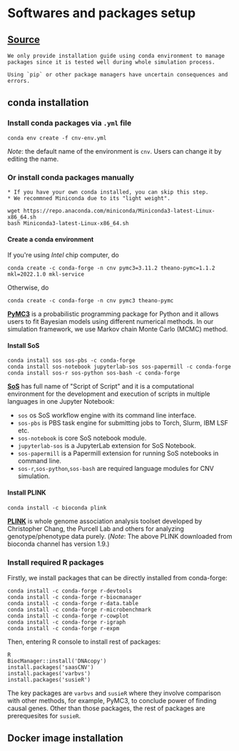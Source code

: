 # Softwares and packages setup

## [Source](https://github.com/minqiao/cnv-gene-mapping)
```{note}
We only provide installation guide using conda environment to manage packages since it is tested well during whole simulation process.
```

```{warning}
Using `pip` or other package managers have uncertain consequences and errors.
```
## conda installation

### Install conda packages via `.yml` file
```
conda env create -f cnv-env.yml
```
_Note_: the default name of the environment is `cnv`. Users can change it by editing the name.

### Or install conda packages manually
```{note}
* If you have your own conda installed, you can skip this step. 
* We recommned Miniconda due to its "light weight".
```
```
wget https://repo.anaconda.com/miniconda/Miniconda3-latest-Linux-x86_64.sh
bash Miniconda3-latest-Linux-x86_64.sh
```
#### Create a conda environment
If you're using _Intel_ chip computer, do
```
conda create -c conda-forge -n cnv pymc3=3.11.2 theano-pymc=1.1.2 mkl=2022.1.0 mkl-service
```
Otherwise, do
```
conda create -c conda-forge -n cnv pymc3 theano-pymc
```

[__PyMC3__](https://docs.pymc.io/en/v3/index.html) is a probabilistic programming package for Python and it allows users to fit Bayesian models using different numerical methods. In our simulation framework, we use Markov chain Monte Carlo (MCMC) method.
#### Install SoS 
```
conda install sos sos-pbs -c conda-forge
conda install sos-notebook jupyterlab-sos sos-papermill -c conda-forge
conda install sos-r sos-python sos-bash -c conda-forge
```
[__SoS__](https://vatlab.github.io/sos-docs/) has full name of "Script of Script" and it is a computational environment for the development and execution of scripts in multiple languages in one Jupyter Notebook:
* `sos` os SoS workflow engine with its command line interface.
* `sos-pbs` is PBS task engine for submitting jobs to Torch, Slurm, IBM LSF etc.
* `sos-notebook` is core SoS notebook module.
* `jupyterlab-sos` is a JupyterLab extension for SoS Notebook.
* `sos-papermill` is a Papermill extension for running SoS notebooks in command line.
* `sos-r`,`sos-python`,`sos-bash` are required language modules for CNV simulation. 

#### Install PLINK
```
conda install -c bioconda plink
```
[__PLINK__](https://www.cog-genomics.org/plink/) is whole genome association analysis toolset developed by Christopher Chang, the Purcell Lab and others for analyzing genotype/phenotype data purely.
(_Note_: The above PLINK downloaded from bioconda channel has version 1.9.)

### Install required R packages
Firstly, we install packages that can be directly installed from conda-forge:
```
conda install -c conda-forge r-devtools 
conda install -c conda-forge r-biocmanager 
conda install -c conda-forge r-data.table
conda install -c conda-forge r-microbenchmark
conda install -c conda-forge r-cowplot
conda install -c conda-forge r-igraph
conda install -c conda-forge r-expm
```
Then, entering R console to install rest of packages:
```
R
BiocManager::install('DNAcopy')
install.packages('saasCNV')
install.packages('varbvs')
install.packages('susieR')
```
The key packages are `varbvs` and `susieR` where they involve comparison with other methods, for example, PyMC3, to conclude power of finding causal genes. Other than those packages, the rest of packages are prerequesites for `susieR`. 

## Docker image installation


